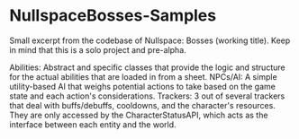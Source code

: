 # NullspaceBosses-Samples

Small excerpt from the codebase of Nullspace: Bosses (working title). Keep in mind that this is a solo project and pre-alpha.

Abilities: Abstract and specific classes that provide the logic and structure for the actual abilities that are loaded in from a sheet.
NPCs/AI:  A simple utility-based AI that weighs potential actions to take based on the game state and each action's considerations.
Trackers: 3 out of several trackers that deal with buffs/debuffs, cooldowns, and the character's resources. They are only accessed by the CharacterStatusAPI, which acts as the interface between each entity and the world.


